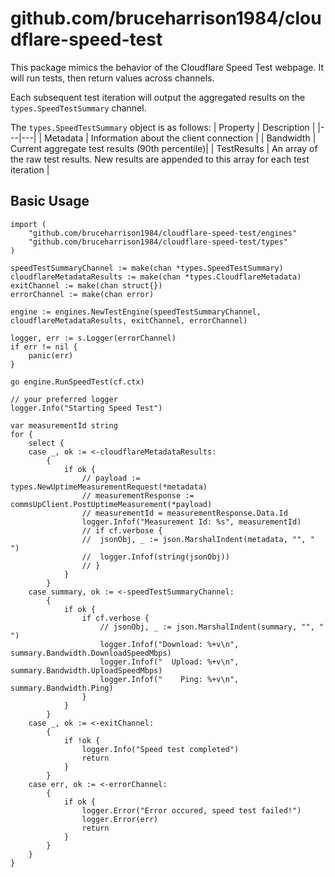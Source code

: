 # github.com/bruceharrison1984/cloudflare-speed-test

This package mimics the behavior of the Cloudflare Speed Test webpage. It will run tests, then return values across channels.

Each subsequent test iteration will output the aggregated results on the `types.SpeedTestSummary` channel.

The `types.SpeedTestSummary` object is as follows:
| Property | Description |
|---|---|
| Metadata | Information about the client connection |
| Bandwidth | Current aggregate test results (90th percentile)|
| TestResults | An array of the raw test results. New results are appended to this array for each test iteration |

## Basic Usage

```golang
import (
	"github.com/bruceharrison1984/cloudflare-speed-test/engines"
	"github.com/bruceharrison1984/cloudflare-speed-test/types"
)

speedTestSummaryChannel := make(chan *types.SpeedTestSummary)
cloudflareMetadataResults := make(chan *types.CloudflareMetadata)
exitChannel := make(chan struct{})
errorChannel := make(chan error)

engine := engines.NewTestEngine(speedTestSummaryChannel, cloudflareMetadataResults, exitChannel, errorChannel)

logger, err := s.Logger(errorChannel)
if err != nil {
    panic(err)
}

go engine.RunSpeedTest(cf.ctx)

// your preferred logger
logger.Info("Starting Speed Test")

var measurementId string
for {
    select {
    case _, ok := <-cloudflareMetadataResults:
        {
            if ok {
                // payload := types.NewUptimeMeasurementRequest(*metadata)
                // measurementResponse := commsUpClient.PostUptimeMeasurement(*payload)
                // measurementId = measurementResponse.Data.Id
                logger.Infof("Measurement Id: %s", measurementId)
                // if cf.verbose {
                // 	jsonObj, _ := json.MarshalIndent(metadata, "", "  ")
                // 	logger.Infof(string(jsonObj))
                // }
            }
        }
    case summary, ok := <-speedTestSummaryChannel:
        {
            if ok {
                if cf.verbose {
                    // jsonObj, _ := json.MarshalIndent(summary, "", "  ")
                    logger.Infof("Download: %+v\n", summary.Bandwidth.DownloadSpeedMbps)
                    logger.Infof("  Upload: %+v\n", summary.Bandwidth.UploadSpeedMbps)
                    logger.Infof("    Ping: %+v\n", summary.Bandwidth.Ping)
                }
            }
        }
    case _, ok := <-exitChannel:
        {
            if !ok {
                logger.Info("Speed test completed")
                return
            }
        }
    case err, ok := <-errorChannel:
        {
            if ok {
                logger.Error("Error occured, speed test failed!")
                logger.Error(err)
                return
            }
        }
    }
}
```
